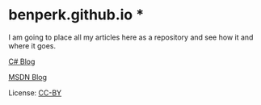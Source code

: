 # benperk.github.io *
I am going to place all my articles here as a repository and see how it and where it goes.

[C# Blog](http://www.thebestcsharpprogrammerintheworld.com)

[MSDN Blog](https://blogs.msdn.microsoft.com/benjaminperkins)



License: [CC-BY](https://creativecommons.org/licenses/by/3.0)
